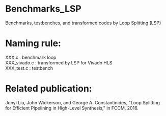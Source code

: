 # Benchmarks_LSP
Benchmarks, testbenches, and transformed codes by Loop Splitting (LSP)

# Naming rule:  
XXX.c : benchmark loop  
XXX_vivado.c : transformed by LSP for Vivado HLS  
XXX_test.c : testbench  

# Related publication:
Junyi Liu, John Wickerson, and George A. Constantinides, "Loop Splitting for Efficient Pipelining in High-Level Synthesis," in FCCM, 2016.
